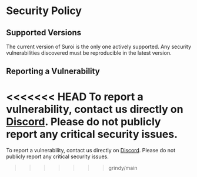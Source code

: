 # Security Policy

## Supported Versions
The current version of Suroi is the only one actively supported. Any security vulnerabilities discovered must be reproducible in the latest version.

## Reporting a Vulnerability
<<<<<<< HEAD
To report a vulnerability, contact us directly on [Discord](https://discord.suroi.io). Please do not publicly report any critical security issues.
=======
To report a vulnerability, contact us directly on [Discord](https://socials.surviv.fun/discord). Please do not publicly report any critical security issues.
>>>>>>> grindy/main
